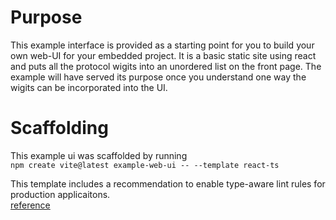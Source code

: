 # Purpose

This example interface is provided as a starting point for you to build your own web-UI for your embedded project.
It is a basic static site using react and puts all the protocol wigits into an unordered list on the front page. 
The example will have served its purpose once you understand one way the wigits can be incorporated into the UI.  

# Scaffolding

This example ui was scaffolded by running  
```npm create vite@latest example-web-ui -- --template react-ts```

This template includes a recommendation to enable type-aware lint rules for production applicaitons.  
[reference](https://github.com/vitejs/vite/blob/main/packages/create-vite/template-react-ts/README.md)
